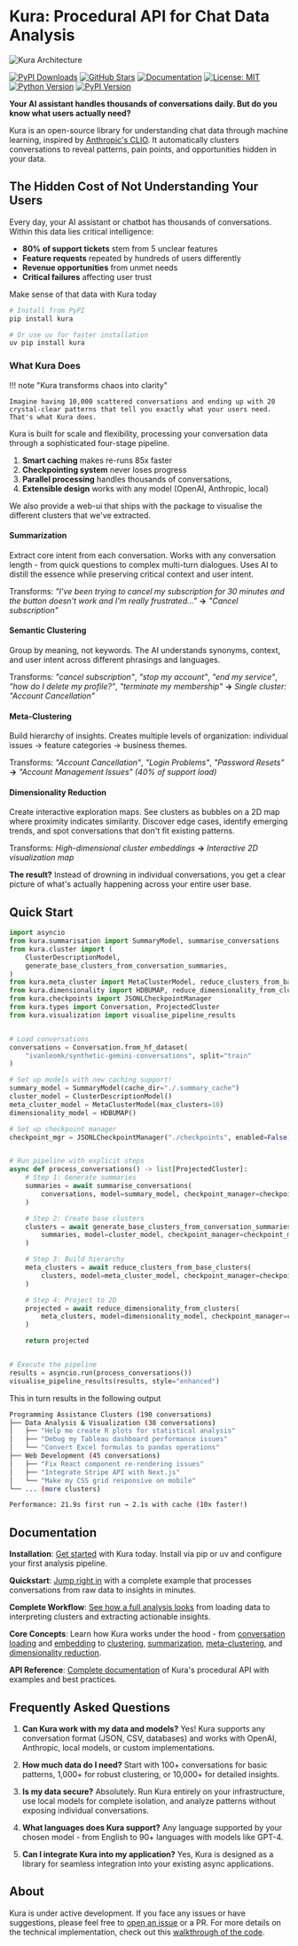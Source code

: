 # Kura: Procedural API for Chat Data Analysis

![Kura Architecture](assets/images/kura-architecture.png)

[![PyPI Downloads](https://img.shields.io/pypi/dm/kura?style=flat-square&logo=pypi&logoColor=white)](https://pypi.org/project/kura/)
[![GitHub Stars](https://img.shields.io/github/stars/567-labs/kura?style=flat-square&logo=github)](https://github.com/567-labs/kura/stargazers)
[![Documentation](https://img.shields.io/badge/docs-available-brightgreen?style=flat-square&logo=gitbook&logoColor=white)](https://567-labs.github.io/kura/)
[![License: MIT](https://img.shields.io/badge/License-MIT-yellow.svg?style=flat-square)](https://opensource.org/licenses/MIT)
[![Python Version](https://img.shields.io/pypi/pyversions/kura?style=flat-square&logo=python&logoColor=white)](https://pypi.org/project/kura/)
[![PyPI Version](https://img.shields.io/pypi/v/kura?style=flat-square&logo=pypi&logoColor=white)](https://pypi.org/project/kura/)

**Your AI assistant handles thousands of conversations daily. But do you know what users actually need?**

Kura is an open-source library for understanding chat data through machine learning, inspired by [Anthropic's CLIO](https://www.anthropic.com/research/clio). It automatically clusters conversations to reveal patterns, pain points, and opportunities hidden in your data.

## The Hidden Cost of Not Understanding Your Users

Every day, your AI assistant or chatbot has thousands of conversations. Within this data lies critical intelligence:

- **80% of support tickets** stem from 5 unclear features
- **Feature requests** repeated by hundreds of users differently
- **Revenue opportunities** from unmet needs
- **Critical failures** affecting user trust

Make sense of that data with Kura today

```bash
# Install from PyPI
pip install kura

# Or use uv for faster installation
uv pip install kura
```

### What Kura Does

!!! note "Kura transforms chaos into clarity"

    Imagine having 10,000 scattered conversations and ending up with 20 crystal-clear patterns that tell you exactly what your users need. That's what Kura does.

Kura is built for scale and flexibility, processing your conversation data through a sophisticated four-stage pipeline.

1. **Smart caching** makes re-runs 85x faster
2. **Checkpointing system** never loses progress
3. **Parallel processing** handles thousands of conversations,
4. **Extensible design** works with any model (OpenAI, Anthropic, local)

We also provide a web-ui that ships with the package to visualise the different clusters that we've extracted.

#### **Summarization**

Extract core intent from each conversation. Works with any conversation length - from quick questions to complex multi-turn dialogues. Uses AI to distill the essence while preserving critical context and user intent.

Transforms: _"I've been trying to cancel my subscription for 30 minutes and the button doesn't work and I'm really frustrated..."_ **→** _"Cancel subscription"_

#### **Semantic Clustering**

Group by meaning, not keywords. The AI understands synonyms, context, and user intent across different phrasings and languages.

Transforms: _"cancel subscription"_, _"stop my account"_, _"end my service"_, _"how do I delete my profile?"_, _"terminate my membership"_ **→** _Single cluster: "Account Cancellation"_

#### **Meta-Clustering**

Build hierarchy of insights. Creates multiple levels of organization: individual issues → feature categories → business themes.

Transforms: _"Account Cancellation"_, _"Login Problems"_, _"Password Resets"_ **→** _"Account Management Issues" (40% of support load)_

#### **Dimensionality Reduction**

Create interactive exploration maps. See clusters as bubbles on a 2D map where proximity indicates similarity. Discover edge cases, identify emerging trends, and spot conversations that don't fit existing patterns.

Transforms: _High-dimensional cluster embeddings_ **→** _Interactive 2D visualization map_

**The result?** Instead of drowning in individual conversations, you get a clear picture of what's actually happening across your entire user base.

## Quick Start

```python
import asyncio
from kura.summarisation import SummaryModel, summarise_conversations
from kura.cluster import (
    ClusterDescriptionModel,
    generate_base_clusters_from_conversation_summaries,
)
from kura.meta_cluster import MetaClusterModel, reduce_clusters_from_base_clusters
from kura.dimensionality import HDBUMAP, reduce_dimensionality_from_clusters
from kura.checkpoints import JSONLCheckpointManager
from kura.types import Conversation, ProjectedCluster
from kura.visualization import visualise_pipeline_results


# Load conversations
conversations = Conversation.from_hf_dataset(
    "ivanleomk/synthetic-gemini-conversations", split="train"
)

# Set up models with new caching support!
summary_model = SummaryModel(cache_dir="./.summary_cache")
cluster_model = ClusterDescriptionModel()
meta_cluster_model = MetaClusterModel(max_clusters=10)
dimensionality_model = HDBUMAP()

# Set up checkpoint manager
checkpoint_mgr = JSONLCheckpointManager("./checkpoints", enabled=False)


# Run pipeline with explicit steps
async def process_conversations() -> list[ProjectedCluster]:
    # Step 1: Generate summaries
    summaries = await summarise_conversations(
        conversations, model=summary_model, checkpoint_manager=checkpoint_mgr
    )

    # Step 2: Create base clusters
    clusters = await generate_base_clusters_from_conversation_summaries(
        summaries, model=cluster_model, checkpoint_manager=checkpoint_mgr
    )

    # Step 3: Build hierarchy
    meta_clusters = await reduce_clusters_from_base_clusters(
        clusters, model=meta_cluster_model, checkpoint_manager=checkpoint_mgr
    )

    # Step 4: Project to 2D
    projected = await reduce_dimensionality_from_clusters(
        meta_clusters, model=dimensionality_model, checkpoint_manager=checkpoint_mgr
    )

    return projected


# Execute the pipeline
results = asyncio.run(process_conversations())
visualise_pipeline_results(results, style="enhanced")
```

This in turn results in the following output

```bash
Programming Assistance Clusters (190 conversations)
├── Data Analysis & Visualization (38 conversations)
│   ├── "Help me create R plots for statistical analysis"
│   ├── "Debug my Tableau dashboard performance issues"
│   └── "Convert Excel formulas to pandas operations"
├── Web Development (45 conversations)
│   ├── "Fix React component re-rendering issues"
│   ├── "Integrate Stripe API with Next.js"
│   └── "Make my CSS grid responsive on mobile"
└── ... (more clusters)

Performance: 21.9s first run → 2.1s with cache (10x faster!)
```

## Documentation

**Installation**: [Get started](getting-started/installation.md) with Kura today. Install via pip or uv and configure your first analysis pipeline.

**Quickstart**: [Jump right in](getting-started/quickstart.md) with a complete example that processes conversations from raw data to insights in minutes.

**Complete Workflow**: [See how a full analysis looks](./getting-started/tutorial.md) from loading data to interpreting clusters and extracting actionable insights.

**Core Concepts**: Learn how Kura works under the hood - from [conversation loading](core-concepts/conversations.md) and [embedding](core-concepts/embedding.md) to [clustering](core-concepts/clustering.md), [summarization](core-concepts/summarization.md), [meta-clustering](core-concepts/meta-clustering.md), and [dimensionality reduction](core-concepts/dimensionality-reduction.md).

**API Reference**: [Complete documentation](api/index.md) of Kura's procedural API with examples and best practices.

## Frequently Asked Questions

1. **Can Kura work with my data and models?** Yes! Kura supports any conversation format (JSON, CSV, databases) and works with OpenAI, Anthropic, local models, or custom implementations.

2. **How much data do I need?** Start with 100+ conversations for basic patterns, 1,000+ for robust clustering, or 10,000+ for detailed insights.

3. **Is my data secure?** Absolutely. Run Kura entirely on your infrastructure, use local models for complete isolation, and analyze patterns without exposing individual conversations.

4. **What languages does Kura support?** Any language supported by your chosen model - from English to 90+ languages with models like GPT-4.

5. **Can I integrate Kura into my application?** Yes, Kura is designed as a library for seamless integration into your existing async applications.

## About

Kura is under active development. If you face any issues or have suggestions, please feel free to [open an issue](https://github.com/567-labs/kura/issues) or a PR. For more details on the technical implementation, check out this [walkthrough of the code](https://ivanleo.com/blog/understanding-user-conversations).
